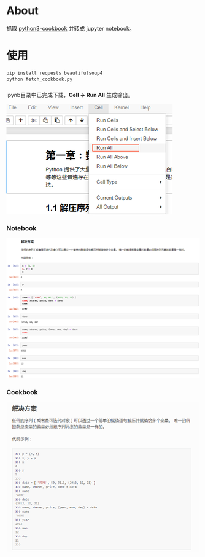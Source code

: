 # About

抓取 [python3-cookbook](https://python3-cookbook.readthedocs.io/zh_CN/latest/) 并转成 jupyter notebook。



# 使用

```
pip install requests beautifulsoup4
python fetch_cookbook.py
```

### 	

ipynb目录中已完成下载，**Cell -> Run All** 生成输出。

![](https://raw.githubusercontent.com/sseaky/public/dev/imgs/20190620115918.png)



### Notebook

![](https://raw.githubusercontent.com/sseaky/public/dev/imgs/20190619175158.png)



### Cookbook

![](https://raw.githubusercontent.com/sseaky/public/dev/imgs/20190619175111.png)